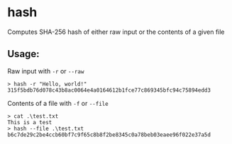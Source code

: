 # hash

Computes SHA-256 hash of either raw input or the contents of a given file

## Usage:
Raw input with `-r` or `--raw`
```
> hash -r "Hello, world!"
315f5bdb76d078c43b8ac0064e4a0164612b1fce77c869345bfc94c75894edd3
```
Contents of a file with `-f` or `--file`
```
> cat .\test.txt
This is a test
> hash --file .\test.txt
b6c7de29c2be4ccb60bf7c9f65c8b8f2be8345c0a78beb03eaee96f022e37a5d
```